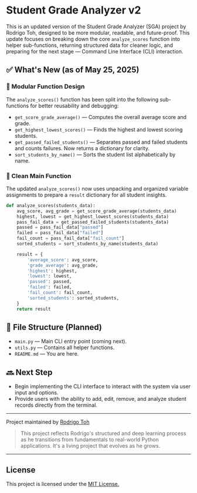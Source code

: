 # Student Grade Analyzer v2

This is an updated version of the Student Grade Analyzer (SGA) project by Rodrigo Toh, designed to be more modular, readable, and future-proof. This update focuses on breaking down the core `analyze_scores` function into helper sub-functions, returning structured data for cleaner logic, and preparing for the next stage — Command Line Interface (CLI) interaction.

## ✅ What's New (as of May 25, 2025)

### 🧠 Modular Function Design

The `analyze_scores()` function has been split into the following sub-functions for better reusability and debugging:

- `get_score_grade_average()` — Computes the overall average score and grade.
- `get_highest_lowest_scores()` — Finds the highest and lowest scoring students.
- `get_passed_failed_students()` — Separates passed and failed students and counts failures. Now returns a dictionary for clarity.
- `sort_students_by_name()` — Sorts the student list alphabetically by name.

### 🧼 Clean Main Function

The updated `analyze_scores()` now uses unpacking and organized variable assignments to prepare a `result` dictionary for all student insights.

```python
def analyze_scores(students_data):
    avg_score, avg_grade = get_score_grade_average(students_data)
    highest, lowest = get_highest_lowest_scores(students_data)
    pass_fail_data = get_passed_failed_students(students_data)
    passed = pass_fail_data["passed"]
    failed = pass_fail_data["failed"]
    fail_count = pass_fail_data["fail_count"]
    sorted_students = sort_students_by_name(students_data)

    result = {
        'average_score': avg_score,
        'grade_average': avg_grade,
        'highest': highest,
        'lowest': lowest,
        'passed': passed,
        'failed': failed,
        'fail_count': fail_count,
        'sorted_students': sorted_students,
    }
    return result
```

## 📁 File Structure (Planned)

- `main.py` — Main CLI entry point (coming next).
- `utils.py` — Contains all helper functions.
- `README.md` — You are here.

## 🔜 Next Step

- Begin implementing the CLI interface to interact with the system via user input and options.
- Provide users with the ability to add, edit, remove, and analyze student records directly from the terminal.

---

Project maintained by [Rodrigo Toh](https://github.com/rodrigotoh019)
>This project reflects Rodrigo's structured and deep learning process as he transitions from fundamentals to real-world Python applications. 
It's a living project that evolves as he grows.

---
## License
This project is licensed under the [MIT License.](./License)
